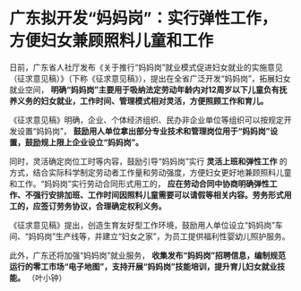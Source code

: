 # 广东拟开发“妈妈岗”：实行弹性工作，方便妇女兼顾照料儿童和工作

日前，广东省人社厅发布《关于推行“妈妈岗”就业模式促进妇女就业的实施意见（征求意见稿）》（下称《征求意见稿》），提出在全省广泛开发“妈妈岗”，拓展妇女就业空间，
**明确“妈妈岗”主要用于吸纳法定劳动年龄内对12周岁以下儿童负有抚养义务的妇女就业，工作时间、管理模式相对灵活，方便照顾工作和育儿。**

《征求意见稿》明确，企业、个体经济组织、民办非企业单位等组织可以按规定开发设置“妈妈岗”，
**鼓励用人单位拿出部分专业技术和管理岗位用于“妈妈岗”设置，鼓励规上限上企业设立“妈妈岗”。**

同时，灵活确定岗位工时等内容，鼓励引导“妈妈岗”实行 **灵活上班和弹性工作**
的方式，结合实际科学制定劳动者工作量和劳动强度，方便妇女更好地兼顾照料儿童和工作。“妈妈岗”实行劳动合同形式用工的，
**应在劳动合同中协商明确弹性工作、不强行安排加班、工作时间因照料儿童需要可以请假等相关内容。劳务形式用工的，应签订劳务协议，合理确定权利义务。**

《征求意见稿》提出，创造生育友好型工作环境，鼓励用人单位设立“妈妈岗”车间、“妈妈岗”生产线等，并建立“妇女之家”，为员工提供福利性婴幼儿照护服务。

此外，广东还将加强“妈妈岗”就业服务，
**收集发布“妈妈岗”招聘信息，编制规范运行的零工市场“电子地图”，支持开展“妈妈岗”技能培训，提升育儿妇女就业技能。** （叶小钟）

